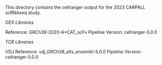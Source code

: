 This directory contains the cellranger output for the 2023 CARPALL scRNAseq study. 

_GEX Libraries_

Reference: GRCh38-2020-A+CAT_scFv
Pipeline Version: cellranger-5.0.0
 
_TCR Libraries_

VDJ Reference: vdj_GRCh38_alts_ensembl-5.0.0
Pipeline Version: cellranger-5.0.0
